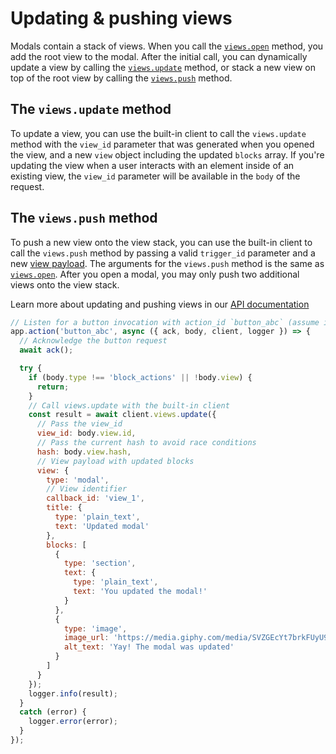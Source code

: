 # Updating & pushing views

Modals contain a stack of views. When you call the [`views.open`](/reference/methods/views.open/) method, you add the root view to the modal. After the initial call, you can dynamically update a view by calling the [`views.update`](/reference/methods/views.update) method, or stack a new view on top of the root view by calling the [`views.push`](/reference/methods/views.push) method.

## The `views.update` method

To update a view, you can use the built-in client to call the `views.update` method with the `view_id` parameter that was generated when you opened the view, and a new `view` object including the updated `blocks` array. If you're updating the view when a user interacts with an element inside of an existing view, the `view_id` parameter will be available in the `body` of the request.

## The `views.push` method

To push a new view onto the view stack, you can use the built-in client to call the `views.push` method by passing a valid `trigger_id` parameter and a new [view payload](/reference/views). The arguments for the `views.push` method is the same as [`views.open`](/tools/bolt-js/concepts/creating-modals). After you open a modal, you may only push two additional views onto the view stack.

Learn more about updating and pushing views in our [API documentation](/surfaces/modals)

```javascript
// Listen for a button invocation with action_id `button_abc` (assume it's inside of a modal)
app.action('button_abc', async ({ ack, body, client, logger }) => {
  // Acknowledge the button request
  await ack();

  try {
    if (body.type !== 'block_actions' || !body.view) {
      return;
    }
    // Call views.update with the built-in client
    const result = await client.views.update({
      // Pass the view_id
      view_id: body.view.id,
      // Pass the current hash to avoid race conditions
      hash: body.view.hash,
      // View payload with updated blocks
      view: {
        type: 'modal',
        // View identifier
        callback_id: 'view_1',
        title: {
          type: 'plain_text',
          text: 'Updated modal'
        },
        blocks: [
          {
            type: 'section',
            text: {
              type: 'plain_text',
              text: 'You updated the modal!'
            }
          },
          {
            type: 'image',
            image_url: 'https://media.giphy.com/media/SVZGEcYt7brkFUyU90/giphy.gif',
            alt_text: 'Yay! The modal was updated'
          }
        ]
      }
    });
    logger.info(result);
  }
  catch (error) {
    logger.error(error);
  }
});
```
